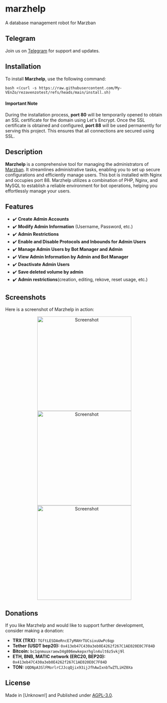 # marzhelp
A database management robot for Marzban

## Telegram
Join us on [Telegram](https://t.me/marzhelp) for support and updates.

## Installation

To install **Marzhelp**, use the following command:

```
bash <(curl -s https://raw.githubusercontent.com/My-VEnZo/rezavenzotest/refs/heads/main/install.sh)
```

#### Important Note
During the installation process, **port 80** will be temporarily opened to obtain an SSL certificate for the domain using Let's Encrypt. Once the SSL certificate is obtained and configured, **port 88** will be used permanently for serving this project. This ensures that all connections are secured using SSL.

## Description

**Marzhelp** is a comprehensive tool for managing the administrators of [Marzban](https://github.com/Gozargah/Marzban). It streamlines administrative tasks, enabling you to set up secure configurations and efficiently manage users. This bot is installed with Nginx and occupies port 88. Marzhelp utilizes a combination of PHP, Nginx, and MySQL to establish a reliable environment for bot operations, helping you effortlessly manage your users.

## Features

- ✔️ **Create Admin Accounts**
- ✔️ **Modify Admin Information** (Username, Password, etc.)
- ✔️ **Admin Restrictions**
- ✔️ **Enable and Disable Protocols and Inbounds for Admin Users**
- ✔️ **Manage Admin Users by Bot Manager and Admin**
- ✔️ **View Admin Information by Admin and Bot Manager**
- ✔️ **Deactivate Admin Users**
- ✔️ **Save deleted volume by admin**
- ✔️ **Admin restrictions**(creation, editing, rekove, reset usage, etc.)

## Screenshots

Here is a screenshot of Marzhelp in action:

<p align="center">
  <img src="https://github.com/ppouria/marzhelp/blob/main/screenshots/Screenshot.png" alt="Screenshot" width="300"/>
  <img src="https://github.com/ppouria/marzhelp/blob/main/screenshots/screenshot2.jpg" alt="Screenshot" width="300"/>
  <img src="https://github.com/ppouria/marzhelp/blob/main/screenshots/screenshot3.png" alt="Screenshot" width="300"/>
</p>

## Donations
If you like Marzhelp and would like to support further development, consider making a donation:

- **TRX (TRX):** `TGftLESDAeRncE7yMAHrTUCsixuUwPc6qp`
- **Tether (USDT bep20):** `0x413eb47C430a3eb0E4262f267C1AE020E0C7F84D`
- **Bitcoin:** `bc1qnmuuxraew34g806ewkepxrhgln4ult6z5vkj9l`
- **ETH, BNB, MATIC network (ERC20, BEP20):** `0x413eb47C430a3eb0E4262f267C1AE020E0C7F84D`
- **TON:** `UQDNpA3SlFMorlrCJJcqQjix93ijJfhAwIxnbTwZTLiHZ0Xa`

## License

Made in [Unknown!] and Published under [AGPL-3.0](./LICENSE).



